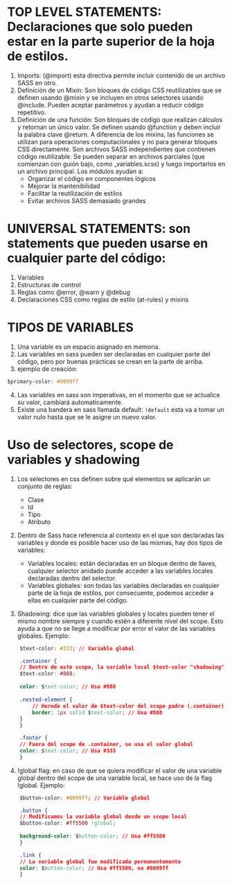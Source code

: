 # TOP LEVEL STATEMENTS: Declaraciones que solo pueden estar en la parte superior de la hoja de estilos.
1. Imports: (@import) esta directiva permite incluir contenido de un archivo SASS en otro.
2. Definición de un Mixin: Son bloques de código CSS reutilizables que se definen usando @mixin y se incluyen en otros selectores usando @include. Pueden aceptar parámetros y ayudan a reducir código repetitivo.
3. Definición de una función: Son bloques de código que realizan cálculos y retornan un único valor. Se definen usando @function y deben incluir la palabra clave @return. A diferencia de los mixins, las funciones se utilizan para operaciones computacionales y no para generar bloques CSS directamente.
 Son archivos SASS independientes que contienen código reutilizable. Se pueden separar en archivos parciales (que comienzan con guión bajo, como _variables.scss) y luego importarlos en un archivo principal. Los módulos ayudan a:
    - Organizar el código en componentes lógicos
    - Mejorar la mantenibilidad
    - Facilitar la reutilización de estilos
    - Evitar archivos SASS demasiado grandes

# UNIVERSAL STATEMENTS: son statements que pueden usarse en cualquier parte del código:
1. Variables
2. Estructuras de control
3. Reglas como @error, @warn y @debug
4. Declaraciones CSS como reglas de estilo (at-rules) y mixins

# TIPOS DE VARIABLES
1. Una variable es un espacio asignado en memoria.
2. Las variables en sass pueden ser declaradas en cualquier parte del código, pero por buenas prácticas se crean en la parte de arriba.
3. ejemplo de creación: 
~~~css
$primary-color: #0099ff
~~~
4. Las variables en sass son imperativas, en el momento que se actualice su valor, cambiará automaticamente.
5. Existe una bandera en sass llamada default: `!default` esta va a tomar un valor nulo hasta que se le asigne un nuevo valor.

# Uso de selectores, scope de variables y shadowing
1. Los selectores en css definen sobre qué elementos se aplicarán un conjunto de reglas:
    - Clase
    - Id
    - Tipo
    - Atributo

2. Dentro de Sass hace referencia al contexto en el que son declaradas las variables y donde es posible hacer uso de las mismas, hay dos tipos de variables:
    - Variables locales: están declaradas en un bloque dentro de llaves, cualquier selector anidado puede acceder a las variables locales declaradas dentro del selector.
    - Variables globales: son todas las variables declaradas en cualquier parte de la hoja de estilos, por consecuente, podemos acceder a ellas en cualquier parte del código.

3. Shadowing: dice que las variables globales y locales pueden tener el mismo nombre siempre y cuando estén a diferente nivel del scope. Esto ayuda a que no se llege a modificar por error el valor de las variables globales. Ejemplo:
~~~css
    $text-color: #333; // Variable global

    .container {
    // Dentro de este scope, la variable local $text-color "shadowing" a la global
    $text-color: #888; 
    
    color: $text-color; // Usa #888
    
    .nested-element {
        // Hereda el valor de $text-color del scope padre (.container)
        border: 1px solid $text-color; // Usa #888
    }
    }

    .footer {
    // Fuera del scope de .container, se usa el valor global
    color: $text-color; // Usa #333
    }
~~~

4. !global flag: en caso de que se quiera modificar el valor de una variable global dentro del scope de una variable local, se hace uso de la flag !global. Ejemplo:
~~~css
    $button-color: #0099ff; // Variable global

    .button {
    // Modificamos la variable global desde un scope local
    $button-color: #ff5500 !global;
    
    background-color: $button-color; // Usa #ff5500
    }

    .link {
    // La variable global fue modificada permanentemente
    color: $button-color; // Usa #ff5500, no #0099ff
    }
~~~